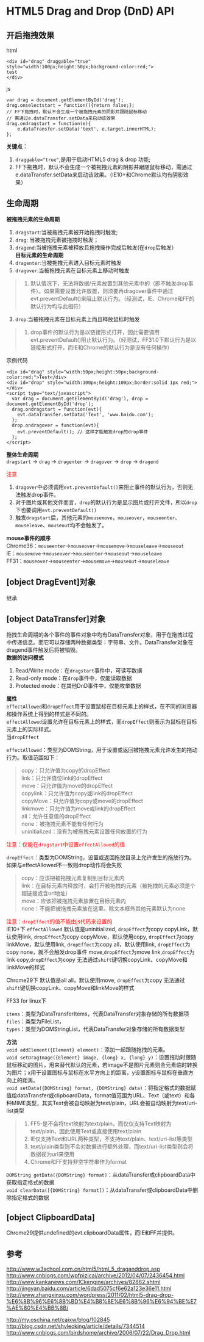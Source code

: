# HTML5 Drag and Drop (DnD) API
## 开启拖拽效果
html
````
<div id="drag" draggable="true" style="width:100px;height:50px;background-color:red;">
test
</div>
````
js
````
var drag = document.getElementById('drag');
drag.onselectstart = function(){return false;};
// FF下拖拽时，默认不会生成一个被拖拽元素的阴影并跟随鼠标移动
// 需通过e.dataTransfer.setData来启动该效果
drag.ondragstart = function(e){
	e.dataTransfer.setData('text', e.target.innerHTML);
};
````
**关键点：**<br/>
1. `draggable="true"`,是用于启动HTML5 drag & drop 功能;<br/>
2. FF下拖拽时，默认不会生成一个被拖拽元素的阴影并跟随鼠标移动，需通过e.dataTransfer.setData来启动该效果。（IE10+和Chrome默认均有阴影效果）<br/>

## 生命周期
**被拖拽元素的生命周期**<br/>
1. `dragstart`:当被拖拽元素被开始拖拽时触发;<br/>
2. `drag`: 当被拖拽元素被拖拽时触发；<br/>
3. `dragend`:当被拖拽元素被释放且拖拽操作完成后触发(在`drop`后触发）<br/>
**目标元素的生命周期**<br/>
1. `dragenter`:当被拖拽元素进入目标元素时触发<br/>
2. `dragover`:当被拖拽元素在目标元素上移动时触发<br/>
>1. 默认情况下，无法将数据/元素放置到其他元素中的（即不触发drop事件）。如果需要设置允许放置，则须要再dragover事件中通过evt.preventDefault()来阻止默认行为。（经测试，IE、Chrome和FF的默认行为均与此相符）<br/>

3. `drop`:当被拖拽元素在目标元素上而且释放鼠标时触发<br/>
>1. drop事件的默认行为是以链接形式打开，因此需要调用evt.preventDefault()阻止默认行为。（经测试，FF31.0下默认行为是以链接形式打开，而IE和Chrome的默认行为是没有任何操作）<br/>

示例代码<br/>
````
<div id="drag" style="width:50px;height:50px;background-color:red;">Test</div>
<div id="drop" style="width:100px;height:100px;border:solid 1px red;"></div>
<script type="text/javascript">
  var drag = document.getElementById('drag'), drop = document.getElementById('drop');
  drag.ondragstart = function(evt){
  	evt.dataTransfer.setData('Text', 'www.baidu.com');
  };
  drop.ondragover = function(evt){
  	evt.preventDefault(); // 这样才能触发drop的drop事件
  };
</script>
````

**整体生命周期**<br/>
`dragstart` -> `drag` -> `dragenter` -> `dragover` -> `drop` -> `dragend`<br/>

<font style="color:red">注意</font><br/>
1. `dragover`中必须调用`evt.preventDefault()`来阻止事件的默认行为，否则无法触发drop事件。<br/>
2. 对于图片或其他文件而言，`drop`的默认行为是显示图片或打开文件，所以`drop`下也要调用`evt.preventDefault()`<br/>
3. 触发`dragstart`后，其他元素的`mousemove`，`mouseover`，`mouseenter`、`mouseleave`、`mouseout`均不会触发了。<br/>

**mouse事件的顺序**<br/>
Chrome36：`mouseenter`->`mouseover`->`mousemove`->`mouseleave`->`mouseout`<br/>
IE：`mousemove`->`mouseover`->`mouseenter`->`mouseout`->`mouseleave`<br/>
FF31：`mouseover`->`mouseenter`->`mousemove`->`mouseout`->`mouseleave`<br/>

## \[object DragEvent\]对象
继承

## \[object DataTransfer\]对象
  拖拽生命周期的各个事件的事件对象中均有DataTransfer对象，用于在拖拽过程中传递信息。而它可以存储两种数据类型：字符串、文件。DataTransfer对象在dragend事件触发后将被销毁。<br/>
**数据的访问模式**<br/>
1. Read/Write mode：在`dragstart`事件中，可读写数据<br/>
2. Read-only mode：在`drop`事件中，仅能读取数据<br/>
3. Protected mode：在其他DnD事件中，仅能枚举数据<br/>

**属性**<br/>
`effectAllowed`和`dropEffect`用于设置鼠标在目标元素上的样式，在不同的浏览器和操作系统上得到的样式是不同的。<br/>
`effectAllowed`设置允许在目标元素上的样式，而`dropEffect`则表示为鼠标在目标元素上的实际样式。<br/>
当`dropEffect`<br/>

`effectAllowed`：类型为DOMString，用于设置或返回被拖拽元素允许发生的拖动行为。取值范围如下：<br/>
>copy：只允许值为copy的dropEffect<br/>
>link：只允许值位link的dropEffect<br/>
>move：只允许值为move的dropEffect<br/>
>copylink：只允许值为copy或link的dropEffect<br/>
>copyMove：只允许值为copy或move的dropEffect<br/>
>linkmove：只允许值为move或link的dropEffect<br/>
>all：允许任意值的dropEffect<br/>
>none：被拖拽元素不能有任何行为<br/>
>uninitialized：没有为被拖拽元素设置任何放置的行为<br/>

<font style="color:red;">注意：仅能在`dragstart`中设置`effectAllowed`的值</font><br/>

`dropEffect`：类型为DOMString，设置或返回拖放目录上允许发生的拖放行为。如果与effectAllowed不一致则drop动作将会失败<br/>
>copy：应该把被拖拽元素复制到目标元素内<br/>
>link：在目标元素内释放时，会打开被拖拽的元素（被拖拽的元素必须是个超链接或含url地址）<br/>
>move：应该把被拖拽元素放置在目标元素内<br/>
>none：不能把被拖拽元素放在这里。除文本框外其他元素默认为none<br/>

<font style="color:red;">注意：`dropEffect`的值不能由js代码来设置的</font><br/>
IE10+下
`effectAllowed`
默认值是uninitialized, `dropEffect`为copy
copyLink，默认使用link, `dropEffect`为copy
copyMove，默认使用copy, `dropEffect`为copy
linkMove，默认使用link, `dropEffect`为copy
all，默认使用link, `dropEffect`为copy
none，就不会触发drop事件
move,`dropEffect`为move
link,`dropEffect`为link
copy,`dropEffect`为copy
无法通过`shift`键切换copyLink、copyMove和linkMove的样式


Chrome29下
默认值是all
all，默认使用move, `dropEffect`为copy
无法通过`shift`键切换copyLink、copyMove和linkMove的样式


FF33 for linux下






`items`：类型为DataTransferItems，代表DataTransfer对象存储的所有数据项<br/>
`files`：类型为FileList，<br/>
`types`：类型为DOMStringList，代表DataTransfer对象存储的所有数据类型<br/>

**方法**<br/>
`void addElement({Element} element)`：添加一起跟随拖拽的元素。<br/>
`void setDragImage({Element} image, {long} x, {long} y)`：设置拖动时跟随鼠标移动的图片，用来替代默认的元素，若image不是图片元素则会元素临时转换为图片；x用于设置图标与鼠标在水平方向上的距离，y设置图标与鼠标在垂直方向上的距离。<br/>
`void setData({DOMString} format, {DOMString} data)`：将指定格式的数据赋值给dataTransfer或clipboardData，format值范围为URL、Text（或text）和各种MIME类型，其实Text会被自动映射为text/plain，URL会被自动映射为text/uri-list类型<br/>
>1. FF5-是不会将text映射为text/plain，而仅仅支持Text映射为text/plain，因此使用Text或直接使用text/plain<br/>
>2. IE仅支持Text和URL两种类型，不支持text/plain、text/uri-list等类型<br/>
>3. text/plain类型则不会对数据进行额外处理，而text/uri-list类型则会将数据视为url来使用<br/>
>4. Chrome和FF支持非空字符串作为format<br/>

`DOMString getData({DOMString} format)`：从dataTransfer或clipboardData中获取指定格式的数据<br/>
`void clearData([{DOMString} format])`：从dataTransfer或clipboardData中删除指定格式的数据<br/>

## [object ClipboardData]
Chrome29提供undefined的evt.clipboardData属性，而IE和FF并提供。

## 参考
http://www.w3school.com.cn/html5/html_5_draganddrop.asp
http://www.cnblogs.com/wpfpizicai/archive/2012/04/07/2436454.html
http://www.kankanews.com/ICkengine/archives/82862.shtml
http://jingyan.baidu.com/article/6dad5075cf6e62a123e36e11.html
http://www.zhangxinxu.com/wordpress/2011/02/html5-drag-drop-%E6%8B%96%E6%8B%BD%E4%B8%8E%E6%8B%96%E6%94%BE%E7%AE%80%E4%BB%8B/

http://my.oschina.net/caixw/blog/102845
http://blog.csdn.net/shyleoking/article/details/7344514
http://www.cnblogs.com/birdshome/archive/2006/07/22/Drag_Drop.html
